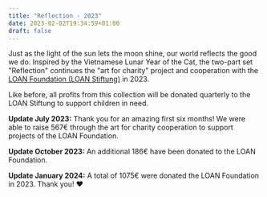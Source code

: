 ```yaml
---
title: "Reflection - 2023"
date: 2023-02-02T19:34:59+01:00
draft: false
---
```



Just as the light of the sun lets the moon shine, our world reflects the good we do.
Inspired by the Vietnamese Lunar Year of the Cat, the two-part set "Reflection" continues the "art for charity" project and cooperation with the [LOAN Foundation (LOAN Stiftung)](https://loan-stiftung.de/?lang=en) in 2023.

Like before, all profits from this collection will be donated quarterly to the LOAN Stiftung to support children in need. 

**Update July 2023:** Thank you for an amazing first six months! We were able to raise 567€ through the art for charity cooperation to support projects of the LOAN Foundation.

**Update October 2023:** An additional 186€ have been donated to the LOAN Foundation.

**Update January 2024:** A total of 1075€ were donated the LOAN Foundation in 2023. Thank you! ❤️